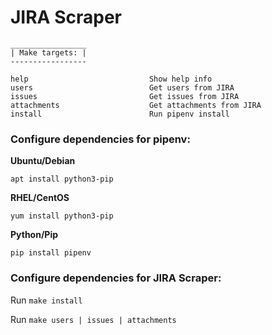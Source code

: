# JIRA Scraper
```
_________________
| Make targets: |
-----------------

help                           Show help info
users                          Get users from JIRA
issues                         Get issues from JIRA
attachments                    Get attachments from JIRA
install                        Run pipenv install
```

### Configure dependencies for pipenv:
**Ubuntu/Debian**

`apt install python3-pip`

**RHEL/CentOS**

`yum install python3-pip`

**Python/Pip**

`pip install pipenv`

### Configure dependencies for JIRA Scraper:
Run `make install`

Run `make users | issues | attachments`
